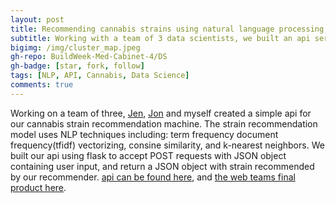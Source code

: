```yaml
---
layout: post
title: Recommending cannabis strains using natural language processing
subtitle: Working with a team of 3 data scientists, we built an api serve up strain recommendations to a webdev team
bigimg: /img/cluster_map.jpeg
gh-repo: BuildWeek-Med-Cabinet-4/DS
gh-badge: [star, fork, follow]
tags: [NLP, API, Cannabis, Data Science]
comments: true
---
```


Working on a team of three, [Jen](https://github.com/JenBanks8585), [Jon](https://github.com/jae-finger) and myself created a simple api for our cannabis strain recommendation machine. The strain recommendation model uses NLP techniques including: term frequency document frequency(tfidf) vectorizing, consine similarity, and k-nearest neighbors. We built our api using flask to accept POST requests with JSON object containing user input, and return a JSON object with strain recommended by our recommender. [api can be found here](https://medicabi.herokuapp.com/), and [the web teams final product here](https://bwmedcabinet4.netlify.app/).
